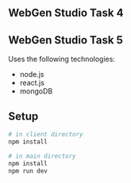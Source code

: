 ## WebGen Studio Task 4

## WebGen Studio Task 5

Uses the following technologies:

- node.js
- react.js
- mongoDB

## Setup

```sh
# in client directory
npm install

# in main directory
npm install
npm run dev
```